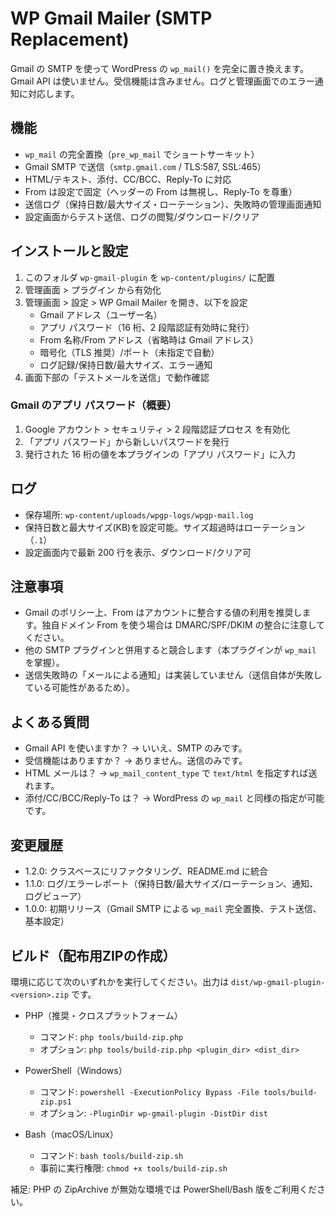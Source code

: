 # WP Gmail Mailer (SMTP Replacement)

Gmail の SMTP を使って WordPress の `wp_mail()` を完全に置き換えます。Gmail API は使いません。受信機能は含みません。ログと管理画面でのエラー通知に対応します。

## 機能

- `wp_mail` の完全置換（`pre_wp_mail` でショートサーキット）
- Gmail SMTP で送信（`smtp.gmail.com` / TLS:587, SSL:465）
- HTML/テキスト、添付、CC/BCC、Reply-To に対応
- From は設定で固定（ヘッダーの From は無視し、Reply-To を尊重）
- 送信ログ（保持日数/最大サイズ・ローテーション）、失敗時の管理画面通知
- 設定画面からテスト送信、ログの閲覧/ダウンロード/クリア

## インストールと設定

1. このフォルダ `wp-gmail-plugin` を `wp-content/plugins/` に配置
2. 管理画面 > プラグイン から有効化
3. 管理画面 > 設定 > WP Gmail Mailer を開き、以下を設定
   - Gmail アドレス（ユーザー名）
   - アプリ パスワード（16 桁、2 段階認証有効時に発行）
   - From 名称/From アドレス（省略時は Gmail アドレス）
   - 暗号化（TLS 推奨）/ポート（未指定で自動）
   - ログ記録/保持日数/最大サイズ、エラー通知
4. 画面下部の「テストメールを送信」で動作確認

### Gmail のアプリ パスワード（概要）

1. Google アカウント > セキュリティ > 2 段階認証プロセス を有効化
2. 「アプリ パスワード」から新しいパスワードを発行
3. 発行された 16 桁の値を本プラグインの「アプリ パスワード」に入力

## ログ

- 保存場所: `wp-content/uploads/wpgp-logs/wpgp-mail.log`
- 保持日数と最大サイズ(KB)を設定可能。サイズ超過時はローテーション（`.1`）
- 設定画面内で最新 200 行を表示、ダウンロード/クリア可

## 注意事項

- Gmail のポリシー上、From はアカウントに整合する値の利用を推奨します。独自ドメイン From を使う場合は DMARC/SPF/DKIM の整合に注意してください。
- 他の SMTP プラグインと併用すると競合します（本プラグインが `wp_mail` を掌握）。
- 送信失敗時の「メールによる通知」は実装していません（送信自体が失敗している可能性があるため）。

## よくある質問

- Gmail API を使いますか？ → いいえ、SMTP のみです。
- 受信機能はありますか？ → ありません。送信のみです。
- HTML メールは？ → `wp_mail_content_type` で `text/html` を指定すれば送れます。
- 添付/CC/BCC/Reply-To は？ → WordPress の `wp_mail` と同様の指定が可能です。

## 変更履歴

- 1.2.0: クラスベースにリファクタリング、README.md に統合
- 1.1.0: ログ/エラーレポート（保持日数/最大サイズ/ローテーション、通知、ログビューア）
- 1.0.0: 初期リリース（Gmail SMTP による `wp_mail` 完全置換、テスト送信、基本設定）

## ビルド（配布用ZIPの作成）

環境に応じて次のいずれかを実行してください。出力は `dist/wp-gmail-plugin-<version>.zip` です。

- PHP（推奨・クロスプラットフォーム）
  - コマンド: `php tools/build-zip.php`
  - オプション: `php tools/build-zip.php <plugin_dir> <dist_dir>`

- PowerShell（Windows）
  - コマンド: `powershell -ExecutionPolicy Bypass -File tools/build-zip.ps1`
  - オプション: `-PluginDir wp-gmail-plugin -DistDir dist`

- Bash（macOS/Linux）
  - コマンド: `bash tools/build-zip.sh`
  - 事前に実行権限: `chmod +x tools/build-zip.sh`

補足: PHP の ZipArchive が無効な環境では PowerShell/Bash 版をご利用ください。
